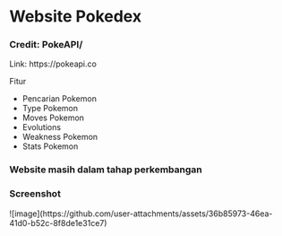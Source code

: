 <h1>Website Pokedex</h1>
<h3>Credit: PokeAPI/</h3>
<p>Link: https://pokeapi.co</p>

<p>Fitur</p>
<ul>
  <li>Pencarian Pokemon</li>
  <li>Type Pokemon</li>
  <li>Moves Pokemon</li>
  <li>Evolutions</li>
  <li>Weakness Pokemon</li>
  <li>Stats Pokemon</li>
</ul>

<h3>Website masih dalam tahap perkembangan</h3>

<h3>Screenshot</h3>
![image](https://github.com/user-attachments/assets/36b85973-46ea-41d0-b52c-8f8de1e31ce7)
